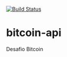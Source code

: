 [![Build Status](https://travis-ci.org/igorHenriqueAraujo/bitcoin.svg?branch=master)](https://travis-ci.org/igorHenriqueAraujo/bitcoin)
# bitcoin-api
Desafio Bitcoin
